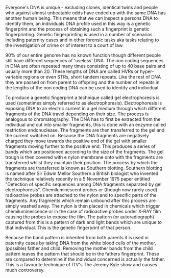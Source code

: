 Everyone's DNA is unique - excluding clones, identical twins and people who against almost unbeatable odds have ended up with the same DNA has another human being. This means that we can inspect a persons DNA to identify them, an individuals DNA profile used in this way is a genetic fingerprint and the process of obtaining such a fingerprint is genetic fingerprinting. Genetic fingerprinting is used in a number of scenarios including paternity cases and in other forensic tasks aka tasks relating to the investigation of crime or of interest to a court of law.

90% of our entire genome has no known function though different people still have different sequences of 'useless' DNA. The non coding sequences in DNA are often repeated many times consisting of up to 40 base pairs and usually more than 20. These lengths of DNA are called HVRs or hyper-variable regions or even STRs, short tandem repeats. Like the rest of DNA they are passed on from parent to offspring and the number of repeats in the lengths of the non coding DNA can be used to identify and individual.

To produce a genetic fingerprint a technique called gel electrophoresis is used (sometimes simply referred 
to as electrophoresis). Electrophoresis is exposing DNA to an electric current in a gel medium through 
which different fragments of the DNA travel depending on their size. The process is analogous to 
chromatography. 
The DNA has to first be extracted from the individual and cut into smaller fragments, this is done with an enzyme called restriction endonuclease. The fragments are then transferred to the gel and the current switched on. Because the DNA fragments are negatively charged they move towards the positive end of the gel with smaller fragments moving further to the positive end. This produces a series of bands which are positioned according to the size of the fragments. The gel trough is then covered with e nylon membrane onto with the fragments are transferred whilst they maintain their position. The process by which the fragments are transferred is known as Southern blotting. Southern blotting is named after Sir Edwin Mellor Southern a British biologist who invented the technique relatively recently in a 5 November 1975 paper entitled "Detection of specific sequences among DNA fragments separated by gel electrophoresis". Chemiluminescent probes or (though now rarely used) radioactive probes are attached to the nylon and to specific parts of the fragments. Any fragments which remain unbound after this process are simply washed away. The nylon is then placed in chemicals which trigger chemiluminescence or in the case of radioactive probes under X-RAY film causing the probes to expose the film. The pattern (or autoradiograph) captured from this is a pattern of dark and light bands which are unique to that individual. This is the genetic fingerprint of that person.

Because the band pattern is inherited from both parents it is used in paternity cases by taking DNA from the white blood cells of the mother, (possible) father and child. Removing the mother bands from the child pattern leaves the pattern that should be in the fathers fingerprint. These are compared to determine if the individual concerned is actually the father. This is a favourite technique of ITV's The Jeremy Kyle show and causes much controversy.
